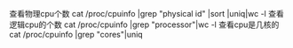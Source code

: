 查看物理cpu个数
cat /proc/cpuinfo |grep "physical id" |sort |uniq|wc -l
查看逻辑cpu的个数
cat /proc/cpuinfo |grep "processor"|wc -l
查看cpu是几核的
cat /proc/cpuinfo |grep "cores"|uniq


